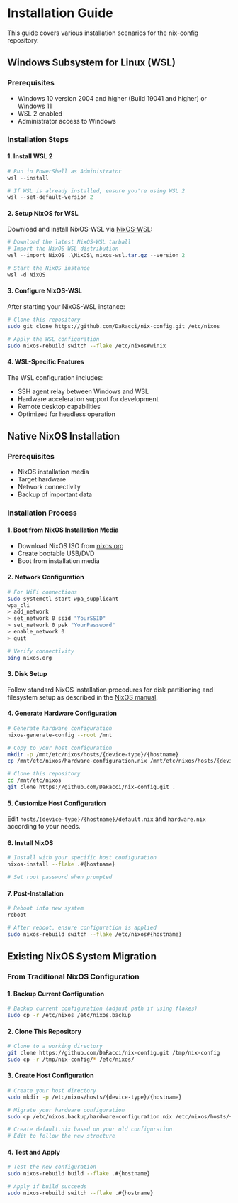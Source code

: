 # Installation Guide

This guide covers various installation scenarios for the nix-config repository.

## Windows Subsystem for Linux (WSL)

### Prerequisites
- Windows 10 version 2004 and higher (Build 19041 and higher) or Windows 11
- WSL 2 enabled
- Administrator access to Windows

### Installation Steps

#### 1. Install WSL 2
```powershell
# Run in PowerShell as Administrator
wsl --install

# If WSL is already installed, ensure you're using WSL 2
wsl --set-default-version 2
```

#### 2. Setup NixOS for WSL
Download and install NixOS-WSL via [NixOS-WSL](https://github.com/nix-community/NixOS-WSL):

```powershell
# Download the latest NixOS-WSL tarball
# Import the NixOS-WSL distribution
wsl --import NixOS .\NixOS\ nixos-wsl.tar.gz --version 2

# Start the NixOS instance
wsl -d NixOS
```

#### 3. Configure NixOS-WSL
After starting your NixOS-WSL instance:

```bash
# Clone this repository
sudo git clone https://github.com/DaRacci/nix-config.git /etc/nixos

# Apply the WSL configuration
sudo nixos-rebuild switch --flake /etc/nixos#winix
```

#### 4. WSL-Specific Features

The WSL configuration includes:
- SSH agent relay between Windows and WSL
- Hardware acceleration support for development
- Remote desktop capabilities
- Optimized for headless operation

## Native NixOS Installation

### Prerequisites
- NixOS installation media
- Target hardware
- Network connectivity
- Backup of important data

### Installation Process

#### 1. Boot from NixOS Installation Media
- Download NixOS ISO from [nixos.org](https://nixos.org/download.html)
- Create bootable USB/DVD
- Boot from installation media

#### 2. Network Configuration
```bash
# For WiFi connections
sudo systemctl start wpa_supplicant
wpa_cli
> add_network
> set_network 0 ssid "YourSSID" 
> set_network 0 psk "YourPassword"
> enable_network 0
> quit

# Verify connectivity
ping nixos.org
```

#### 3. Disk Setup
Follow standard NixOS installation procedures for disk partitioning and filesystem setup as described in the [NixOS manual](https://nixos.org/manual/nixos/stable/index.html#sec-installation).

#### 4. Generate Hardware Configuration
```bash
# Generate hardware configuration
nixos-generate-config --root /mnt

# Copy to your host configuration
mkdir -p /mnt/etc/nixos/hosts/{device-type}/{hostname}
cp /mnt/etc/nixos/hardware-configuration.nix /mnt/etc/nixos/hosts/{device-type}/{hostname}/hardware.nix

# Clone this repository
cd /mnt/etc/nixos
git clone https://github.com/DaRacci/nix-config.git .
```

#### 5. Customize Host Configuration
Edit `hosts/{device-type}/{hostname}/default.nix` and `hardware.nix` according to your needs.

#### 6. Install NixOS
```bash
# Install with your specific host configuration
nixos-install --flake .#{hostname}

# Set root password when prompted
```

#### 7. Post-Installation
```bash
# Reboot into new system
reboot

# After reboot, ensure configuration is applied
sudo nixos-rebuild switch --flake /etc/nixos#{hostname}
```

## Existing NixOS System Migration

### From Traditional NixOS Configuration

#### 1. Backup Current Configuration
```bash
# Backup current configuration (adjust path if using flakes)
sudo cp -r /etc/nixos /etc/nixos.backup
```

#### 2. Clone This Repository
```bash
# Clone to a working directory
git clone https://github.com/DaRacci/nix-config.git /tmp/nix-config
sudo cp -r /tmp/nix-config/* /etc/nixos/
```

#### 3. Create Host Configuration
```bash
# Create your host directory
sudo mkdir -p /etc/nixos/hosts/{device-type}/{hostname}

# Migrate your hardware configuration
sudo cp /etc/nixos.backup/hardware-configuration.nix /etc/nixos/hosts/{device-type}/{hostname}/hardware.nix

# Create default.nix based on your old configuration
# Edit to follow the new structure
```

#### 4. Test and Apply
```bash
# Test the new configuration
sudo nixos-rebuild build --flake .#{hostname}

# Apply if build succeeds
sudo nixos-rebuild switch --flake .#{hostname}
```


